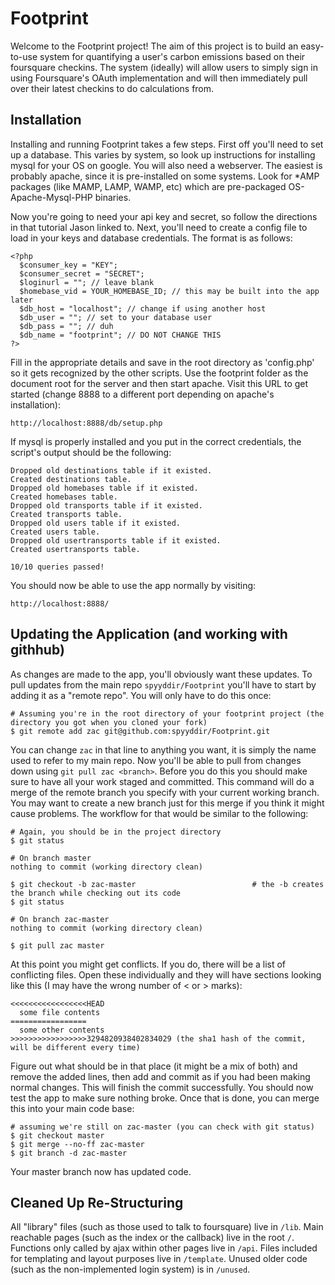 # Footprint

Welcome to the Footprint project! The aim of this project is to build an easy-to-use system for quantifying a user's carbon emissions based on their foursquare checkins. The system (ideally) will allow users to simply sign in using Foursquare's OAuth implementation and will then immediately pull over their latest checkins to do calculations from.

## Installation

Installing and running Footprint takes a few steps. First off you'll need to set up a database. This varies by system, so look up instructions for installing mysql for your OS on google. You will also need a webserver. The easiest is probably apache, since it is pre-installed on some systems. Look for *AMP packages (like MAMP, LAMP, WAMP, etc) which are pre-packaged OS-Apache-Mysql-PHP binaries.

Now you're going to need your api key and secret, so follow the directions in that tutorial Jason linked to. Next, you'll need to create a config file to load in your keys and database credentials. The format is as follows:

    <?php
      $consumer_key = "KEY";
      $consumer_secret = "SECRET";
      $loginurl = ""; // leave blank
      $homebase_vid = YOUR_HOMEBASE_ID; // this may be built into the app later
      $db_host = "localhost"; // change if using another host
      $db_user = ""; // set to your database user
      $db_pass = ""; // duh
      $db_name = "footprint"; // DO NOT CHANGE THIS
    ?>
    
Fill in the appropriate details and save in the root directory as 'config.php' so it gets recognized by the other scripts. Use the footprint folder as the document root for the server and then start apache. Visit this URL to get started (change 8888 to a different port depending on apache's installation):

    http://localhost:8888/db/setup.php
    
If mysql is properly installed and you put in the correct credentials, the script's output should be the following:

    Dropped old destinations table if it existed.
    Created destinations table.
    Dropped old homebases table if it existed.
    Created homebases table.
    Dropped old transports table if it existed.
    Created transports table.
    Dropped old users table if it existed.
    Created users table.
    Dropped old usertransports table if it existed.
    Created usertransports table.

    10/10 queries passed!

You should now be able to use the app normally by visiting:

    http://localhost:8888/              
    
## Updating the Application (and working with githhub)

As changes are made to the app, you'll obviously want these updates. To pull updates from the main repo `spyyddir/Footprint` you'll have to start by adding it as a "remote repo". You will only have to do this once:

    # Assuming you're in the root directory of your footprint project (the directory you got when you cloned your fork)
    $ git remote add zac git@github.com:spyyddir/Footprint.git
    
You can change `zac` in that line to anything you want, it is simply the name used to refer to my main repo. Now you'll be able to pull from changes down using `git pull zac <branch>`. Before you do this you should make sure to have all your work staged and committed. This command will do a merge of the remote branch you specify with your current working branch. You may want to create a new branch just for this merge if you think it might cause problems. The workflow for that would be similar to the following:

    # Again, you should be in the project directory
    $ git status
    
    # On branch master
    nothing to commit (working directory clean)
    
    $ git checkout -b zac-master                          # the -b creates the branch while checking out its code
    $ git status
    
    # On branch zac-master
    nothing to commit (working directory clean)
    
    $ git pull zac master
    
At this point you might get conflicts. If you do, there will be a list of conflicting files. Open these individually and they will have sections looking like this (I may have the wrong number of < or > marks):

    <<<<<<<<<<<<<<<<<HEAD
      some file contents
    =================
      some other contents
    >>>>>>>>>>>>>>>>>3294820938402834029 (the sha1 hash of the commit, will be different every time)
    
Figure out what should be in that place (it might be a mix of both) and remove the added lines, then add and commit as if you had been making normal changes. This will finish the commit successfully. You should now test the app to make sure nothing broke. Once that is done, you can merge this into your main code base:

    # assuming we're still on zac-master (you can check with git status)
    $ git checkout master
    $ git merge --no-ff zac-master
    $ git branch -d zac-master
    
Your master branch now has updated code.
    
## Cleaned Up Re-Structuring

All "library" files (such as those used to talk to foursquare) live in `/lib`. Main reachable pages (such as the index or the callback) live in the root `/`. Functions only called by ajax within other pages live in `/api`. Files included for templating and layout purposes live in `/template`. Unused older code (such as the non-implemented login system) is in `/unused`.